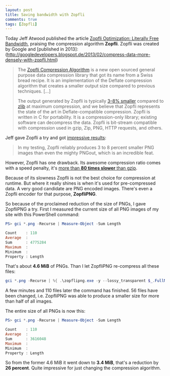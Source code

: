```yaml
---
layout: post
title: Saving bandwidth with Zopfli
comments: true
tags: [Zopfli]
---
```

Today Jeff Atwood published the article [Zopfli Optimization: Literally Free Bandwidth](http://blog.codinghorror.com/zopfli-optimization-literally-free-bandwidth/), praising the compression algorithm **Zopfli**. Zopfli was created by Google and [published in 2013]:(http://googledevelopers.blogspot.de/2013/02/compress-data-more-densely-with-zopfli.html)

> The [Zopfli Compression Algorithm](https://code.google.com/p/zopfli/) is a new open sourced general purpose data compression library that got its name from a Swiss bread recipe. It is an implementation of the Deflate compression algorithm that creates a smaller output size compared to previous techniques. [...]
>
> The output generated by Zopfli is typically [3–8% smaller](https://zopfli.googlecode.com/files/Data_compression_using_Zopfli.pdf) compared to [zlib](http://en.wikipedia.org/wiki/Zlib) at maximum compression, and we believe that Zopfli represents the state of the art in Deflate-compatible compression. Zopfli is written in C for portability. It is a compression-only library; existing software can decompress the data. Zopfli is bit-stream compatible with compression used in gzip, Zip, PNG, HTTP requests, and others.

Jeff gave Zopfli a try and got [impressive results](http://blog.codinghorror.com/zopfli-optimization-literally-free-bandwidth/):

> In my testing, Zopfli reliably produces 3 to 8 percent smaller PNG images than even the mighty PNGout, which is an incredible feat.

However, Zopfli has one drawback. Its awesome compression ratio comes with a speed penalty, it's [more than **80 times slower** than gzip](http://www.lifehacker.com.au/2013/03/a-look-at-zopfli-googles-open-source-compression-algorithm/).

Because of its slowness Zopfli is not the best choice for compression at runtime. But where it really shines is when it's used for pre-compressed data. A very good candidate are PNG encoded images. There's even a Zopfli encoder for that purpose, **ZopfliPNG**.   

So because of the proclaimed reduction of the size of PNGs, I gave ZopfliPNG a try. First I measured the current size of all PNG images of my site with this PowerShell command:

``` powershell
PS> gci *.png -Recurse | Measure-Object -Sum Length

Count    : 110
Average  :
Sum      : 4775284
Maximum  :
Minimum  :
Property : Length
``` 

That's about **4.6 MiB** of PNGs. Than I let ZopfliPNG re-compress all these files:

``` powershell
gci *.png -Recurse | %{ .\zopflipng.exe -y --lossy_transparent $_.FullName $_.FullName } 
```

A few minutes and 110 files later the command has finished. 56 files have been changed, i.e. ZopfliPNG was able to produce a smaller size for more than half of all images.

The entire size of all PNGs is now this:

``` powershell
PS> gci *.png -Recurse | Measure-Object -Sum Length

Count    : 110
Average  :
Sum      : 3616048
Maximum  :
Minimum  :
Property : Length
```

So from the former 4.6 MiB it went down to **3.4 MiB**, that's a reduction by **26 percent**. Quite impressive for just changing the compression algorithm.
